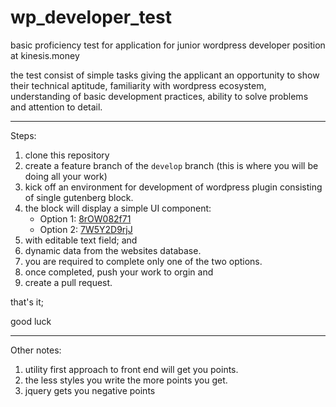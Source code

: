 # wp_developer_test

basic proficiency test for application for junior wordpress developer position at kinesis.money

the test consist of simple tasks giving the applicant an opportunity to show their technical aptitude, familiarity with wordpress ecosystem, understanding of basic development practices, ability to solve problems and attention to detail.

---

Steps:

1. clone this repository
2. create a feature branch of the `develop` branch (this is where you will be doing all your work)
3. kick off an environment for development of wordpress plugin consisting of single gutenberg block.
4. the block will display a simple UI component:
    - Option 1: [8rOW082f71](https://play.tailwindcss.com/8rOW082f71)
    - Option 2: [7W5Y2D9rjJ](https://play.tailwindcss.com/7W5Y2D9rjJ)
5. with editable text field; and
5. dynamic data from the websites database.
5. you are required to complete only one of the two options.
6. once completed, push your work to orgin and
7. create a pull request.

that's it;

good luck




---

Other notes:

1. utility first approach to front end will get you points.
2. the less styles you write the more points you get.
3. jquery gets you negative points
